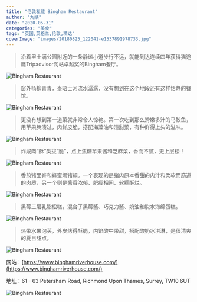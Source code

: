 ```yaml
---
title: "伦敦私藏 Bingham Restaurant"
author: "九姨"
date: "2020-05-31"
categories: "美食"
tags: "英国,英格兰,伦敦,精选"
coverImage: "images/20180825_122041-e1537891978733.jpg"
---
```


>沿着里士满公园附近的一条静谧小道步行不远，就能到达连续四年获得猫途鹰Tripadvisor网站卓越奖的Bingham餐厅。

![Bingham Restaurant](images/20180825_115330.jpg)

>窗外杨柳青青，泰晤士河流水潺潺，没有想到在这个地段还有这样恬静的餐馆。

![Bingham Restaurant](images/20180825_121528-e1537891934722.jpg)

>更没有想到第一道菜就非常令人惊艳。第一次吃到那么滑嫩多汁的马鲛鱼，用苹果腌渍过，肉鲜皮脆，搭配海藻油和渍甜菜，有种鲜得上头的滋味。

![Bingham Restaurant](images/20180825_122041-e1537891978733.jpg)

>炸咸肉“酥”类拔“脆”，点上焦糖苹果酱和芝麻菜，香而不腻，更上层楼！

![Bingham Restaurant](images/20180825_122048-e1537892048569.jpg)

>香煎猪里脊和蜂蜜焗猪颊。一个表现的是猪肉原本香甜的肉汁和柔软而筋道的肉质，另一个则是酱香浓郁、肥瘦相间、软糯酥烂。

![Bingham Restaurant](images/20180825_124435.jpg)

>黑莓三层乳脂松糕，混合了黑莓酱、巧克力酱、奶油和脱水海绵蛋糕。

![Bingham Restaurant](images/20180825_130938-e1537892093269.jpg)

>热带水果泡芙，外皮烤得酥脆，内馅酸中带甜，搭配酸奶冰淇淋，是很清爽的夏日甜点。

![Bingham Restaurant](images/20180825_130942-e1537892114263.jpg)

网站：[https://www.binghamriverhouse.com/](https://www.binghamriverhouse.com/)

地址：61 - 63 Petersham Road, Richmond Upon Thames, Surrey, TW10 6UT

![Bingham Restaurant](images/bingham.jpg)